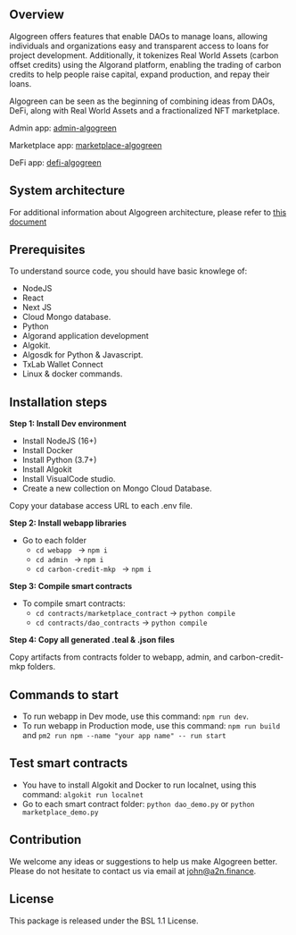 ## Overview
Algogreen offers features that enable DAOs to manage loans, allowing individuals and organizations easy and transparent access to loans for project development. Additionally, it tokenizes Real World Assets (carbon offset credits) using the Algorand platform, enabling the trading of carbon credits to help people raise capital, expand production, and repay their loans.

Algogreen can be seen as the beginning of combining ideas from DAOs, DeFi, along with Real World Assets and a fractionalized NFT marketplace.

Admin app: [admin-algogreen](https://admin-algogreen.a2n.finance)

Marketplace app: [marketplace-algogreen](https://marketplace-algogreen.a2n.finance)

DeFi app: [defi-algogreen](https://defi-algogreen.a2n.finance)

## System architecture

For additional information about Algogreen architecture, please refer to [this document](HKT.md)

## Prerequisites

To understand source code, you should have basic knowlege of:
- NodeJS
- React
- Next JS
- Cloud Mongo database.
- Python
- Algorand application development
- Algokit. 
- Algosdk for Python & Javascript.
- TxLab Wallet Connect
- Linux & docker commands.

## Installation steps
**Step 1: Install Dev environment**

- Install NodeJS (16+)
- Install Docker
- Install Python (3.7+)
- Install Algokit
- Install VisualCode studio.
- Create a new collection on Mongo Cloud Database.

Copy your database access URL to each .env file.

**Step 2: Install webapp libraries**
- Go to each folder
    - ```cd webapp ``` -> ```npm i```
    - ```cd admin ``` -> ```npm i```
    - ```cd carbon-credit-mkp ``` -> ```npm i```

**Step 3: Compile smart contracts**
- To compile smart contracts:
    - ```cd contracts/marketplace_contract``` ->  ```python compile```
    - ```cd contracts/dao_contracts``` ->  ```python compile```

**Step 4: Copy all generated .teal & .json files**

Copy artifacts from contracts folder to webapp, admin, and carbon-credit-mkp folders.


## Commands to start

- To run webapp in Dev mode, use this command: ```npm run dev```. 
- To run webapp in Production mode, use this command: ```npm run build``` and ```pm2 run npm --name "your app name" -- run start```

## Test smart contracts

- You have to install Algokit and Docker to run localnet, using this command: ```algokit run localnet```
- Go to each smart contract folder: ```python dao_demo.py``` or ```python marketplace_demo.py```

## Contribution
We welcome any ideas or suggestions to help us make Algogreen better. Please do not hesitate to contact us via email at john@a2n.finance.

## License

This package is released under the BSL 1.1 License.

